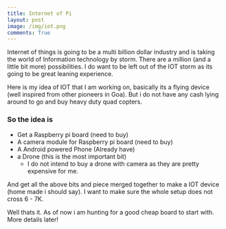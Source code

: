 ```yaml
---
title: Internet of Pi
layout: post
image: /img/iot.png
comments: True
---
```


Internet of things is going to be a multi billion dollar industry and is taking the world of Information technology by storm.
There are a million (and a little bit more) possibilities.
I do want to be left out of the IOT storm as its going to be great leaning experience.

Here is my idea of IOT that I am working on, basically its a flying device (well inspired from other pioneers in Goa).
But i do not have any cash lying around to go and buy heavy duty quad copters. 


### So the idea is
* Get a Raspberry pi board (need to buy)
* A camera module for Raspberry pi board (need to buy)
* A Android powered Phone (Already have)
* a Drone (this is the most important bit)
  * I do not intend to buy a drone with camera as they are pretty expensive for me.

And get all the above bits and piece merged together to make a IOT device (home made i should say).
I want to make sure the whole setup does not cross 6 - 7K.

Well thats it. As of now i am hunting for a good cheap board to start with. More details later!








